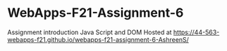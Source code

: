 # WebApps-F21-Assignment-6
Assignment introduction Java Script and DOM
Hosted at  https://44-563-webapps-f21.github.io/webapps-f21-assignment-6-AshreenS/

